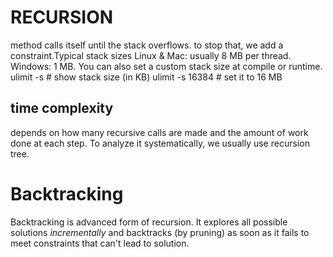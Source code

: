 # RECURSION
method calls itself until the stack overflows. to stop that, we add a constraint.Typical stack sizes Linux & Mac: usually 8 MB per thread.
Windows: 1 MB.
You can also set a custom stack size at compile or runtime. ulimit -s    # show stack size (in KB)
ulimit -s 16384  # set it to 16 MB

## time complexity
depends on how many recursive calls are made and the amount of work done at each step. To analyze it systematically, we usually use recursion tree. 

# Backtracking
Backtracking is advanced form of recursion. It explores all possible solutions *incrementally* and backtracks (by pruning) as soon as it fails to meet constraints that can't lead to solution.